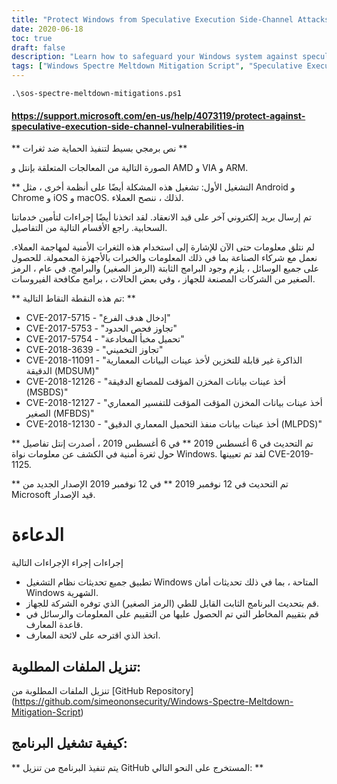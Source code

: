 ```yaml
---
title: "Protect Windows from Speculative Execution Side-Channel Attacks"
date: 2020-06-18
toc: true
draft: false
description: "Learn how to safeguard your Windows system against speculative execution side-channel attacks with Microsoft's mitigation script and firmware updates"
tags: ["Windows Spectre Meltdown Mitigation Script", "Speculative Execution Side-Channel Attacks", "Microsoft", "Intel", "AMD", "VIA", "ARM", "Android", "Chrome", "iOS", "macOS", "Branch Target Injection", "Bounds Check Bypass", "Rogue Data Cache Load", "Speculative Store Bypass", "Microarchitectural Data Sampling", "CVEs", "Firmware Updates", "GitHub Repository", "PowerShell"]
---
```

```
.\sos-spectre-meltdown-mitigations.ps1
```

#### https://support.microsoft.com/en-us/help/4073119/protect-against-speculative-execution-side-channel-vulnerabilities-in ** نص برمجي بسيط لتنفيذ الحماية ضد ثغرات **  الصورة التالية من المعالجات المتعلقة بإنتل و AMD و VIA و ARM.  ** التشغيل الأول: تشغيل هذه المشكلة أيضًا على أنظمة أخرى ، مثل Android و Chrome و iOS و macOS. لذلك ، ننصح العملاء.  تم إرسال بريد إلكتروني آخر على قيد الانعقاد. لقد اتخذنا أيضًا إجراءات لتأمين خدماتنا السحابية. راجع الأقسام التالية من التفاصيل.  لم نتلق معلومات حتى الآن للإشارة إلى استخدام هذه الثغرات الأمنية لمهاجمة العملاء. نعمل مع شركاء الصناعة بما في ذلك المعلومات والخبرات بالأجهزة المحمولة. للحصول على جميع الوسائل ، يلزم وجود البرامج الثابتة (الرمز الصغير) والبرامج. في عام ، الرمز الصغير من الشركات المصنعة للجهاز ، وفي بعض الحالات ، برامج مكافحة الفيروسات.  ** تم هذه النقطة النقاط التالية: ** - CVE-2017-5715 - "إدخال هدف الفرع" - CVE-2017-5753 - "تجاوز فحص الحدود" - CVE-2017-5754 - "تحميل مخبأ المخادعة" - CVE-2018-3639 - "تجاوز التخميني" - CVE-2018-11091 - "الذاكرة غير قابلة للتخزين لأخذ عينات البيانات المعمارية الدقيقة (MDSUM)" - CVE-2018-12126 - "أخذ عينات بيانات المخزن المؤقت للمصانع الدقيقة (MSBDS)" - CVE-2018-12127 - "أخذ عينات بيانات المخزن المؤقت المؤقت للتفسير المعماري الصغير (MFBDS)" - CVE-2018-12130 - "أخذ عينات بيانات منفذ التحميل المعماري الدقيق (MLPDS)"  ** تم التحديث في 6 أغسطس 2019 ** في 6 أغسطس 2019 ، أصدرت إنتل تفاصيل حول ثغرة أمنية في الكشف عن معلومات نواة Windows. لقد تم تعيينها CVE-2019-1125.  ** تم التحديث في 12 نوفمبر 2019 ** في 12 نوفمبر 2019 الإصدار الجديد من Microsoft قيد الإصدار.  # الدعاءة إجراءات إجراء الإجراءات التالية  - تطبيق جميع تحديثات نظام التشغيل Windows المتاحة ، بما في ذلك تحديثات أمان Windows الشهرية. - قم بتحديث البرنامج الثابت القابل للطي (الرمز الصغير) الذي توفره الشركة للجهاز. - قم بتقييم المخاطر التي تم الحصول عليها من التقييم على المعلومات والرسائل في قاعدة المعارف. - اتخذ الذي اقترحه على لائحة المعارف.  ## تنزيل الملفات المطلوبة:  تنزيل الملفات المطلوبة من [GitHub Repository] (https://github.com/simeononsecurity/Windows-Spectre-Meltdown-Mitigation-Script)  ## كيفية تشغيل البرنامج:  ** يتم تنفيذ البرنامج من تنزيل GitHub المستخرج على النحو التالي: **